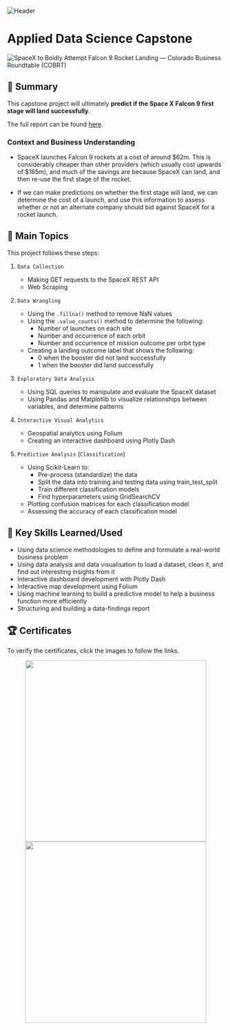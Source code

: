 <img src="https://user-images.githubusercontent.com/84391594/152703941-8c1b3e93-7358-4274-8c7d-b152d3132814.png" alt="Header"/> 

# Applied Data Science Capstone

 <img src="https://images.squarespace-cdn.com/content/v1/54cbd36ae4b0cc1bb3fd8657/1439483297772-V55HNN2QDOD6UA1OHTSH/elon_spacex-e1419882308278.png" alt="SpaceX to Boldly Attempt Falcon 9 Rocket Landing — Colorado Business  Roundtable (COBRT)"/> 


## 📄 Summary
This capstone project will ultimately **predict if the Space X Falcon 9 first stage will land successfully**. 

The full report can be found [here](https://shorturl.at/vB028).

### Context and Business Understanding
- SpaceX launches Falcon 9 rockets at a cost of around $62m. This is considerably cheaper than other providers (which usually cost upwards of $165m), and much of the savings are because SpaceX can land, and then re-use the first stage of the rocket. 

- If we can make predictions on whether the first stage will land, we can determine the cost of a launch, and use this information to assess whether or not an alternate company should bid against SpaceX for a rocket launch.

## 📑 Main Topics 
This project follows these steps:
1. `Data Collection`
    - Making GET requests to the SpaceX REST API
    - Web Scraping
    
2. `Data Wrangling` 
    - Using the `.fillna()` method to remove NaN values
    - Using the `.value_counts()` method to determine the following:
        - Number of launches on each site
        - Number and occurrence of each orbit
        - Number and occurrence of mission outcome per orbit type
    - Creating a landing outcome label that shows the following:
        - 0 when the booster did not land successfully
        - 1 when the booster did land successfully

3. `Exploratory Data Analysis`
    - Using SQL queries to manipulate and evaluate the SpaceX dataset
    - Using Pandas and Matplotlib to visualize relationships between variables, and determine patterns

4. `Interactive Visual Analytics`
    - Geospatial analytics using Folium
    - Creating an interactive dashboard using Plotly Dash

5. `Predictive Analysis` (`Classification`)
    - Using Scikit-Learn to:
        - Pre-process (standardize) the data
        - Split the data into training and testing data using train_test_split
        - Train different classification models
        - Find hyperparameters using GridSearchCV
    - Plotting confusion matrices for each classification model
    - Assessing the accuracy of each classification model

 



## 🔑 Key Skills Learned/Used 
- Using data science methodologies to define and formulate a real-world business problem
- Using data analysis and data visualisation to load a dataset, clean it, and find out interesting insights from it
- Interactive dashboard development with Plotly Dash
- Interactive map development using Folium
- Using machine learning to build a predictive model to help a business function more efficiently
- Structuring and building a data-findings report

## 🏆 Certificates 
To verify the certificates, click the images to follow the links.

<p align="middle">
  <a href="https://coursera.org/share/1c59367a176b10961e2688d8c87f99c5"><img src="https://github.com/PramodRawat157/IBM_APPLIED_DATA_SCIENCE_CAPSTONE_PROJECT-/assets/110245477/02c9060d-7703-4d6a-9619-a4caae779e01" height="420"></a>
  <a href="https://www.credly.com/badges/d3357542-e250-46dd-80f7-924df239cfe4/public_url"><img src="https://github.com/PramodRawat157/IBM_APPLIED_DATA_SCIENCE_CAPSTONE_PROJECT-/assets/110245477/990e31c9-39ce-47dc-ac38-a6f677d844f5" height="420"></a>
</p>
